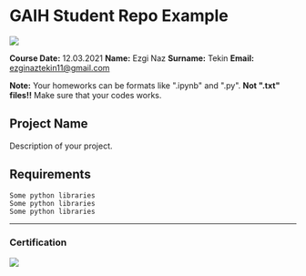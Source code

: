 # GAIH Student Repo Example
![](img/newlogo.png)

**Course Date:** 12.03.2021 
**Name:** Ezgi Naz 
**Surname:** Tekin 
**Email:** ezginaztekin11@gmail.com  

**Note:** Your homeworks can be formats like ".ipynb" and ".py". **Not ".txt" files!!** Make sure that your codes works.  

## Project Name
Description of your project.

## Requirements
```
Some python libraries
Some python libraries
Some python libraries
```
---

### Certification
![](img/TopLearnerCertificate.png)

